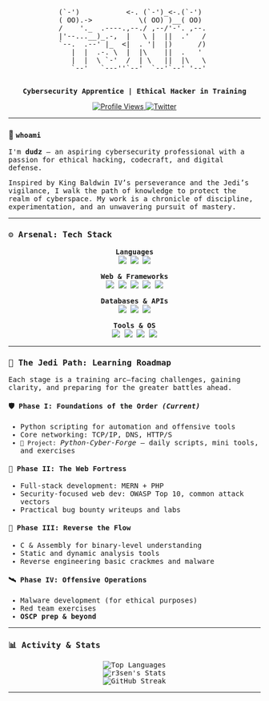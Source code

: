 <div align="center">
  <pre>
(`-')           <-. (`-')_<-.(`-')  
( OO).->           \( OO) )__( OO)  
/    '._  .----.,--./ ,--/'-'. ,--. 
|'--...__)_.-,  |   \ |  ||  .'   / 
`--.  .--' |_  <|  . '|  |)      /) 
   |  |  .-. \  |  |\    ||  .   '  
   |  |  \ `-'  /  | \   ||  |\   \ 
   `--'   `---''`--'  `--'`--' '--' 
  </pre>

  <p><samp><strong>Cybersecurity Apprentice | Ethical Hacker in Training</strong></samp></p>
</div>

<div align="center">
  <a href="https://github.com/t3n-K">
    <img src="https://komarev.com/ghpvc/?username=t3n-K&label=Vectors%20Analyzed&color=10A8C2&style=flat-square" alt="Profile Views"/>
  </a>
  <a href="https://x.com/Duud_z">
    <img src="https://img.shields.io/badge/Signal-Duud_z-1DA1F2?style=flat-square&logo=x" alt="Twitter"/>
  </a>
</div>

---

### 🧭 `whoami`

<samp>
I'm <strong>dudz</strong> — an aspiring cybersecurity professional with a passion for ethical hacking, codecraft, and digital defense.

Inspired by King Baldwin IV’s perseverance and the Jedi’s vigilance, I walk the path of knowledge to protect the realm of cyberspace. My work is a chronicle of discipline, experimentation, and an unwavering pursuit of mastery.
</samp>

---

### ⚙️ Arsenal: Tech Stack

<p align="center">
  <strong>Languages</strong><br>
  <img src="https://img.shields.io/badge/Python-3776AB?style=for-the-badge&logo=python&logoColor=white"/>
  <img src="https://img.shields.io/badge/PHP-777BB4?style=for-the-badge&logo=php&logoColor=white"/>
  <img src="https://img.shields.io/badge/JavaScript-F7DF1E?style=for-the-badge&logo=javascript&logoColor=black"/>
</p>

<p align="center">
  <strong>Web & Frameworks</strong><br>
  <img src="https://img.shields.io/badge/HTML-E34F26?style=for-the-badge&logo=html5&logoColor=white"/>
  <img src="https://img.shields.io/badge/CSS-1572B6?style=for-the-badge&logo=css3&logoColor=white"/>
  <img src="https://img.shields.io/badge/Node.js-339933?style=for-the-badge&logo=nodedotjs&logoColor=white"/>
  <img src="https://img.shields.io/badge/Flask-000000?style=for-the-badge&logo=flask&logoColor=white"/>
  <img src="https://img.shields.io/badge/Express-000000?style=for-the-badge&logo=express&logoColor=white"/>
</p>

<p align="center">
  <strong>Databases & APIs</strong><br>
  <img src="https://img.shields.io/badge/PostgreSQL-336791?style=for-the-badge&logo=postgresql&logoColor=white"/>
  <img src="https://img.shields.io/badge/MongoDB-47A248?style=for-the-badge&logo=mongodb&logoColor=white"/>
  <img src="https://img.shields.io/badge/REST_API-20232A?style=for-the-badge&logo=json&logoColor=white"/>
</p>

<p align="center">
  <strong>Tools & OS</strong><br>
  <img src="https://img.shields.io/badge/Arch_Linux-1793D1?style=for-the-badge&logo=archlinux&logoColor=white"/>
  <img src="https://img.shields.io/badge/Bash-4EAA25?style=for-the-badge&logo=gnubash&logoColor=white"/>
  <img src="https://img.shields.io/badge/Selenium-43B02A?style=for-the-badge&logo=selenium&logoColor=white"/>
  <img src="https://img.shields.io/badge/Git-F05032?style=for-the-badge&logo=git&logoColor=white"/>
</p>

---

### 🌌 The Jedi Path: Learning Roadmap

Each stage is a training arc—facing challenges, gaining clarity, and preparing for the greater battles ahead.

#### 🛡 Phase I: Foundations of the Order _(Current)_
- Python scripting for automation and offensive tools  
- Core networking: TCP/IP, DNS, HTTP/S  
- `🔧 Project:` *Python-Cyber-Forge* – daily scripts, mini tools, and exercises

#### 🏰 Phase II: The Web Fortress  
- Full-stack development: MERN + PHP  
- Security-focused web dev: OWASP Top 10, common attack vectors  
- Practical bug bounty writeups and labs

#### 🧠 Phase III: Reverse the Flow  
- C & Assembly for binary-level understanding  
- Static and dynamic analysis tools  
- Reverse engineering basic crackmes and malware

#### 🛰 Phase IV: Offensive Operations  
- Malware development (for ethical purposes)  
- Red team exercises  
- **OSCP prep & beyond**

---

### 📊 Activity & Stats

<p align="center">
  <img src="https://github-readme-stats.vercel.app/api/top-langs?username=t3n-K&show_icons=true&locale=en&layout=compact&theme=tokyonight" alt="Top Languages"/>
  <br>
  <img src="https://github-readme-stats.vercel.app/api?username=t3n-K&show_icons=true&theme=tokyonight&count_private=true" alt="r3sen's Stats"/>
  <br>
  <img src="https://github-readme-streak-stats.herokuapp.com/?user=t3n-K&theme=tokyonight" alt="GitHub Streak"/>
</p>

---
